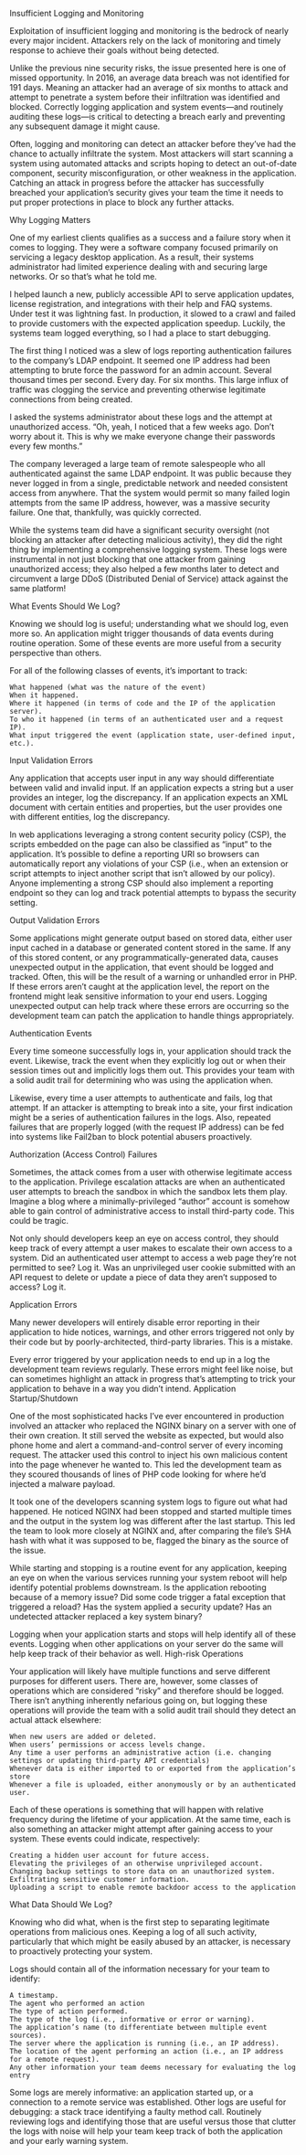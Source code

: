 Insufficient Logging and Monitoring

Exploitation of insufficient logging and monitoring is the bedrock of nearly every major incident. 
Attackers rely on the lack of monitoring and timely response to achieve their goals without being detected.

Unlike the previous nine security risks, the issue presented here is one of missed opportunity. In 2016, 
an average data breach was not identified for 191 days. Meaning an attacker had an average of 
six months to attack and attempt to penetrate a system before their infiltration was identified 
and blocked. Correctly logging application and system events—and routinely auditing these logs—is 
critical to detecting a breach early and preventing any subsequent damage it might cause.

Often, logging and monitoring can detect an attacker before they’ve had the chance to actually 
infiltrate the system. Most attackers will start scanning a system using automated 
attacks and scripts hoping to detect an out-of-date component, security misconfiguration, 
or other weakness in the application. Catching an attack in progress before the attacker 
has successfully breached your application’s security gives your team the time it needs to 
put proper protections in place to block any further attacks.

Why Logging Matters

One of my earliest clients qualifies as a success and a failure story when it comes to logging. 
They were a software company focused primarily on servicing a legacy desktop application. As a result, 
their systems administrator had limited experience dealing with and securing large networks. Or so that’s 
what he told me.

I helped launch a new, publicly accessible API to serve application updates, license registration, 
and integrations with their help and FAQ systems. Under test it was lightning fast. In production, 
it slowed to a crawl and failed to provide customers with the expected application speedup. Luckily, 
the systems team logged everything, so I had a place to start debugging.

The first thing I noticed was a slew of logs reporting authentication failures to the company’s LDAP endpoint. 
It seemed one IP address had been attempting to brute force the password for an admin account. 
Several thousand times per second. Every day. For six months. This large influx of traffic was 
clogging the service and preventing otherwise legitimate connections from being created.

I asked the systems administrator about these logs and the attempt at unauthorized access. “Oh, yeah, 
I noticed that a few weeks ago. Don’t worry about it. This is why we make everyone change their 
passwords every few months.”

The company leveraged a large team of remote salespeople who all authenticated against 
the same LDAP endpoint. It was public because they never logged in from a single, 
predictable network and needed consistent access from anywhere. That the system would permit 
so many failed login attempts from the same IP address, however, was a massive security failure. 
One that, thankfully, was quickly corrected.

While the systems team did have a significant security oversight (not blocking an attacker 
after detecting malicious activity), they did the right thing by implementing a comprehensive 
logging system. These logs were instrumental in not just blocking that one attacker from 
gaining unauthorized access; they also helped a few months later to detect and circumvent a 
large DDoS (Distributed Denial of Service) attack against the same platform!

What Events Should We Log?

Knowing we should log is useful; understanding what we should log, even more so. An application 
might trigger thousands of data events during routine operation. Some of these events are more 
useful from a security perspective than others.

For all of the following classes of events, it’s important to track:

    What happened (what was the nature of the event)
    When it happened.
    Where it happened (in terms of code and the IP of the application server).
    To who it happened (in terms of an authenticated user and a request IP).
    What input triggered the event (application state, user-defined input, etc.).



Input Validation Errors

Any application that accepts user input in any way should differentiate between valid and invalid input. 
If an application expects a string but a user provides an integer, log the discrepancy. If an 
application expects an XML document with certain entities and properties, but the user provides 
one with different entities, log the discrepancy.

In web applications leveraging a strong content security policy (CSP), the scripts 
embedded on the page can also be classified as “input” to the application. It’s possible 
to define a reporting URI so browsers can automatically report any violations of your CSP 
(i.e., when an extension or script attempts to inject another script that isn’t allowed by our policy). 
Anyone implementing a strong CSP should also implement a reporting endpoint so they can log and track 
potential attempts to bypass the security setting.


Output Validation Errors

Some applications might generate output based on stored data, either user input cached in a database or 
generated content stored in the same. If any of this stored content, or any programmatically-generated data, 
causes unexpected output in the application, that event should be logged and tracked. Often, this will be the 
result of a warning or unhandled error in PHP. If these errors aren’t caught at the application level, 
the report on the frontend might leak sensitive information to your end users. Logging unexpected output 
can help track where these errors are occurring so the development team can patch the application to 
handle things appropriately.

Authentication Events

Every time someone successfully logs in, your application should track the event. Likewise, 
track the event when they explicitly log out or when their session times out and implicitly 
logs them out. This provides your team with a solid audit trail for determining who was using the application when.

Likewise, every time a user attempts to authenticate and fails, log that attempt. If an attacker 
is attempting to break into a site, your first indication might be a series of authentication 
failures in the logs. Also, repeated failures that are properly logged (with the request IP address) 
can be fed into systems like Fail2ban to block potential abusers proactively.



Authorization (Access Control) Failures

Sometimes, the attack comes from a user with otherwise 
legitimate access to the application. Privilege escalation attacks are when an authenticated
user attempts to breach the sandbox in which the sandbox lets them play. Imagine a blog where
a minimally-privileged “author” account is somehow able to gain control of administrative 
access to install third-party code. This could be tragic.

Not only should developers keep an eye on access control, they should keep track 
of every attempt a user makes to escalate their own access to a system. Did an authenticated 
user attempt to access a web page they’re not permitted to see? Log it. Was an unprivileged 
user cookie submitted with an API request to delete or update a piece of data they aren’t 
supposed to access? Log it.



Application Errors

Many newer developers will entirely disable error reporting in their application to hide notices, 
warnings, and other errors triggered not only by their code but by poorly-architected, third-party libraries. 
This is a mistake.

Every error triggered by your application needs to end up in a log the development team reviews regularly. 
These errors might feel like noise, but can sometimes highlight an attack in progress that’s attempting to 
trick your application to behave in a way you didn’t intend.
Application Startup/Shutdown

One of the most sophisticated hacks I’ve ever encountered in production involved an attacker who 
replaced the NGINX binary on a server with one of their own creation. It still served the website 
as expected, but would also phone home and alert a command-and-control server of every incoming request. 
The attacker used this control to inject his own malicious content into the page whenever he wanted to. 
This led the development team as they scoured thousands of lines of PHP code looking for where he’d 
injected a malware payload.

It took one of the developers scanning system logs to figure out what had happened. He noticed 
NGINX had been stopped and started multiple times and the output in the system log was different 
after the last startup. This led the team to look more closely at NGINX and, after comparing the 
file’s SHA hash with what it was supposed to be, flagged the binary as the source of the issue.

While starting and stopping is a routine event for any application, keeping an eye on when the 
various services running your system reboot will help identify potential problems downstream. 
Is the application rebooting because of a memory issue? Did some code trigger a fatal exception 
that triggered a reload? Has the system applied a security update? Has an undetected attacker 
replaced a key system binary?

Logging when your application starts and stops will help identify all of these events. Logging 
when other applications on your server do the same will help keep track of their behavior as well.
High-risk Operations

Your application will likely have multiple functions and serve different purposes for different users. 
There are, however, some classes of operations which are considered “risky” and therefore should be logged. 
There isn’t anything inherently nefarious going on, but logging these operations will provide the team with 
a solid audit trail should they detect an actual attack elsewhere:

    When new users are added or deleted.
    When users’ permissions or access levels change.
    Any time a user performs an administrative action (i.e. changing settings or updating third-party API credentials)
    Whenever data is either imported to or exported from the application’s store
    Whenever a file is uploaded, either anonymously or by an authenticated user.

Each of these operations is something that will happen with relative frequency during the 
lifetime of your application. At the same time, each is also something an attacker might 
attempt after gaining access to your system. These events could indicate, respectively:

    Creating a hidden user account for future access.
    Elevating the privileges of an otherwise unprivileged account.
    Changing backup settings to store data on an unauthorized system.
    Exfiltrating sensitive customer information.
    Uploading a script to enable remote backdoor access to the application

What Data Should We Log?

Knowing who did what, when is the first step to separating legitimate operations 
from malicious ones. Keeping a log of all such activity, particularly that which might be easily 
abused by an attacker, is necessary to proactively protecting your system.

Logs should contain all of the information necessary for your team to identify:

    A timestamp.
    The agent who performed an action
    The type of action performed.
    The type of the log (i.e., informative or error or warning).
    The application’s name (to differentiate between multiple event sources).
    The server where the application is running (i.e., an IP address).
    The location of the agent performing an action (i.e., an IP address for a remote request).
    Any other information your team deems necessary for evaluating the log entry

Some logs are merely informative: an application started up, or a connection to a remote 
service was established. Other logs are useful for debugging: a stack trace identifying a 
faulty method call. Routinely reviewing logs and identifying those that are useful versus 
those that clutter the logs with noise will help your team keep track of both the application 
and your early warning system.



